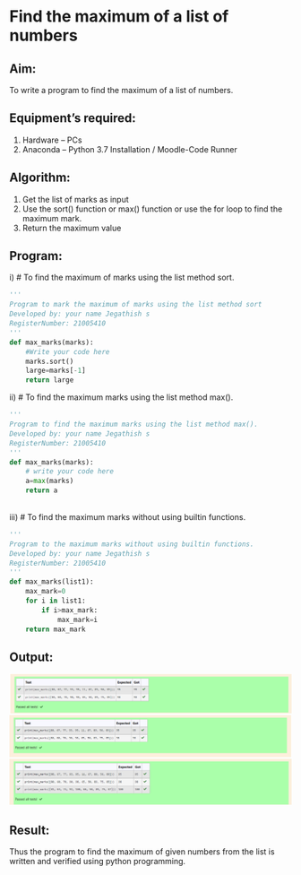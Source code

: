 # Find the maximum of a list of numbers
## Aim:
To write a program to find the maximum of a list of numbers.
## Equipment’s required:
1.	Hardware – PCs
2.	Anaconda – Python 3.7 Installation / Moodle-Code Runner
## Algorithm:
1.	Get the list of marks as input
2.	Use the sort() function or max() function or use the for loop to find the maximum mark.
3.	Return the maximum value
## Program:

i)	# To find the maximum of marks using the list method sort.
```Python
''' 
Program to mark the maximum of marks using the list method sort
Developed by: your name Jegathish s
RegisterNumber: 21005410
'''
def max_marks(marks):
    #Write your code here
    marks.sort()
    large=marks[-1]
    return large


```

ii)	# To find the maximum marks using the list method max().
```Python
''' 
Program to find the maximum marks using the list method max().
Developed by: your name Jegathish s
RegisterNumber: 21005410
'''
def max_marks(marks):
    # write your code here
    a=max(marks)
    return a



```

iii) # To find the maximum marks without using builtin functions.
```Python
''' 
Program to the maximum marks without using builtin functions.
Developed by: your name Jegathish s
RegisterNumber: 21005410
'''
def max_marks(list1):
    max_mark=0
    for i in list1:
        if i>max_mark:
            max_mark=i
    return max_mark


```


## Output:
![output](sort.png)
![output](max.png)
![output](max2.png) 



## Result:
Thus the program to find the maximum of given numbers from the list is written and verified using python programming.